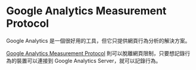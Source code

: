 # Google Analytics Measurement Protocol

Google Analytics 是一個很好用的工具，但它只提供網頁行為分析的解決方案。

[Google Analytics Measurement Protocol](https://developers.google.com/analytics/devguides/collection/protocol/v1/) 則可以脫離網頁限制，只要想記錄行為的裝置可以連接到 Google Analytics Server，就可以記錄行為。 
